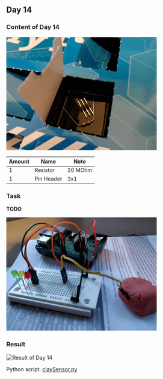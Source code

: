 ## Day 14

### Content of Day 14
![Content of Day 14](assets/IMG_20171214_072000.jpg)

Amount | Name | Note
--- | --- | ---
1 | Resistor | 20 MOhm
1 | Pin Header | 3x1

### Task
**TODO**

![Circuit of Day 14](assets/IMG_20171214_095651.jpg)

### Result
![Result of Day 14](assets/day14_claySensor.gif)

Python script: [claySensor.py](claySensor.py)
